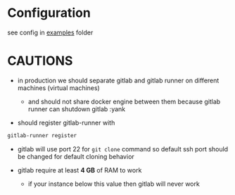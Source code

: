 # Configuration

see config in [examples](./examples/) folder

# **CAUTIONS**

- in production we should separate gitlab and gitlab runner on different machines (virtual machines)

  - and should not share docker engine between them because gitlab runner can shutdown gitlab :yank

- should register gitlab-runner with

```bash
gitlab-runner register
```

- gitlab will use port 22 for `git clone` command so default ssh port should be changed for default cloning behavior

- gitlab require at least **4 GB** of RAM to work
  - if your instance below this value then gitlab will never work

